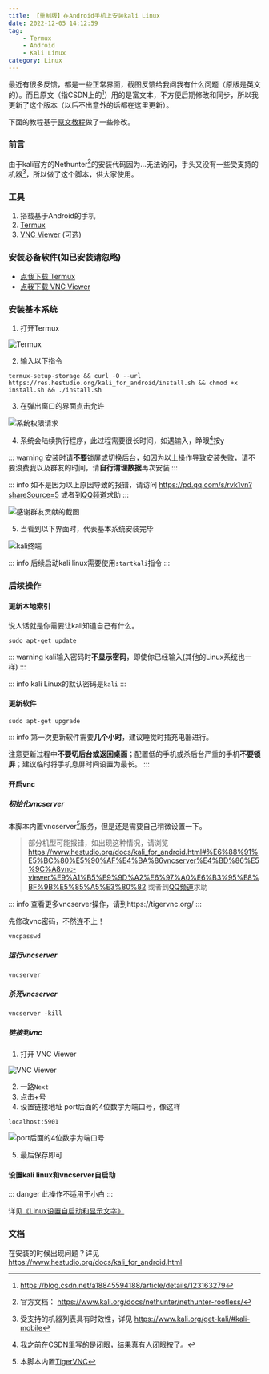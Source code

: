 ```yaml
---
title: 【重制版】在Android手机上安装kali Linux
date: 2022-12-05 14:12:59
tag: 
    - Termux
    - Android
    - Kali Linux
category: Linux
---
```

最近有很多反馈，都是一些正常界面，截图反馈给我问我有什么问题（原版是英文的）。而且原文（指CSDN上的[^1]）用的是富文本，不方便后期修改和同步，所以我更新了这个版本（以后不出意外的话都在这里更新）。

下面的教程基于[原文教程](https://www.hestudio.org/2022/10/install-kali-on-android/)做了一些修改。

[^1]: https://blog.csdn.net/a18845594188/article/details/123163279

### 前言
由于kali官方的Nethunter[^2]的安装代码因为...无法访问，手头又没有一些受支持的机器[^3]，所以做了这个脚本，供大家使用。

[^2]: 官方文档： https://www.kali.org/docs/nethunter/nethunter-rootless/

[^3]: 受支持的机器列表具有时效性，详见 https://www.kali.org/get-kali/#kali-mobile

### 工具
1. 搭载基于Android的手机
2. [Termux](https://res.hestudio.org/kali_for_android/Termux_0.118.0.apk)
3. [VNC Viewer](https://res.hestudio.org/kali_for_android/VNC_Viewer_3.7.1.44443.apk) (可选)

### 安装必备软件(如已安装请忽略)

- [点我下载 Termux](https://res.hestudio.org/kali_for_android/Termux_0.118.0.apk)
- [点我下载 VNC Viewer](https://res.hestudio.org/kali_for_android/VNC_Viewer_3.7.1.44443.apk)

### 安装基本系统
1. 打开Termux

![Termux](https://image.hestudio.org/img/2022/12/11/6395a11208dde.jpg)

2. 输入以下指令
```
termux-setup-storage && curl -O --url https://res.hestudio.org/kali_for_android/install.sh && chmod +x install.sh && ./install.sh
```
3. 在弹出窗口的界面点击允许

![系统权限请求](https://image.hestudio.org/img/2022/12/11/6395a11370b9d.jpg)

4. 系统会陆续执行程序，此过程需要很长时间，如遇输入，睁眼[^4]按y

::: warning 
安装时请**不要**锁屏或切换后台，如因为以上操作导致安装失败，请不要浪费我以及群友的时间，请**自行清理数据**再次安装
:::

::: info 
如不是因为以上原因导致的报错，请访问 https://pd.qq.com/s/rvk1vn?shareSource=5 或者到[QQ频道](https://pd.qq.com/s/uakgta)求助
:::

![感谢群友贡献的截图](https://image.hestudio.org/img/2022/12/11/6395a115191d3.jpg)

[^4]: 我之前在CSDN里写的是闭眼，结果真有人闭眼按了。

5. 当看到以下界面时，代表基本系统安装完毕

![kali终端](https://image.hestudio.org/img/2022/12/11/6395a1175482f.jpg)

::: info 
后续启动kali linux需要使用`startkali`指令
:::

### 后续操作
#### 更新本地索引
说人话就是你需要让kali知道自己有什么。
```
sudo apt-get update
```
::: warning
kali输入密码时**不显示密码**，即使你已经输入(其他的Linux系统也一样)
:::

::: info
kali Linux的默认密码是`kali`
:::

#### 更新软件
```
sudo apt-get upgrade
```
::: info 
第一次更新软件需要**几个小时**，建议睡觉时插充电器进行。

注意更新过程中**不要切后台或返回桌面**；配置低的手机或杀后台严重的手机**不要锁屏**；建议临时将手机息屏时间设置为最长。
:::

#### 开启vnc
##### 初始化vncserver
本脚本内置vncserver[^6]服务，但是还是需要自己稍微设置一下。

> 部分机型可能报错，如出现这种情况，请浏览 https://www.hestudio.org/docs/kali_for_android.html#%E6%88%91%E5%BC%80%E5%90%AF%E4%BA%86vncserver%E4%BD%86%E5%9C%A8vnc-viewer%E9%A1%B5%E9%9D%A2%E6%97%A0%E6%B3%95%E8%BF%9B%E5%85%A5%E3%80%82 或者到[QQ频道](https://pd.qq.com/s/uakgta)求助

::: info 
查看更多vncserver操作，请到https://tigervnc.org/
:::

[^6]: 本脚本内置[TigerVNC](https://tigervnc.org/)

先修改vnc密码，不然连不上！
```
vncpasswd
```

##### 运行vncserver
```
vncserver
```

##### 杀死vncserver
```
vncserver -kill
```

##### 链接到vnc
1. 打开 VNC Viewer

![VNC Viewer](https://image.hestudio.org/img/2022/12/11/6395a119a4602.jpg)

2. 一路`Next`
3. 点击+号
4. 设置链接地址
port后面的4位数字为端口号，像这样
```
localhost:5901
```

![port后面的4位数字为端口号](https://image.hestudio.org/img/2022/12/11/6395a11b5c6c4.jpg)

5. 最后保存即可

#### 设置kali linux和vncserver自启动
::: danger 
此操作不适用于小白
:::

详见[《Linux设置自启动和显示文字》](/posts/Setting-up-Linux-self-starting-and-displaying-text.html)


### 文档
在安装的时候出现问题？详见 https://www.hestudio.org/docs/kali_for_android.html

